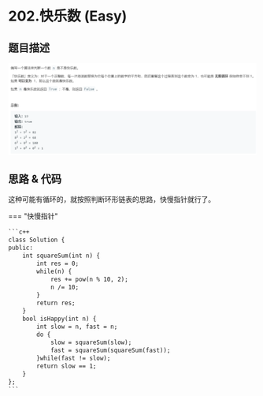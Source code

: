 # 202.快乐数 (Easy)

## 题目描述

![](202.png)

## 思路 & 代码

这种可能有循环的，就按照判断环形链表的思路，快慢指针就行了。

=== "快慢指针"

    ```c++
    class Solution {
    public:
        int squareSum(int n) {
            int res = 0;
            while(n) {
                res += pow(n % 10, 2);
                n /= 10;
            }
            return res;
        }
        bool isHappy(int n) {
            int slow = n, fast = n;
            do {
                slow = squareSum(slow);
                fast = squareSum(squareSum(fast));
            }while(fast != slow);
            return slow == 1;
        }
    };
    ```